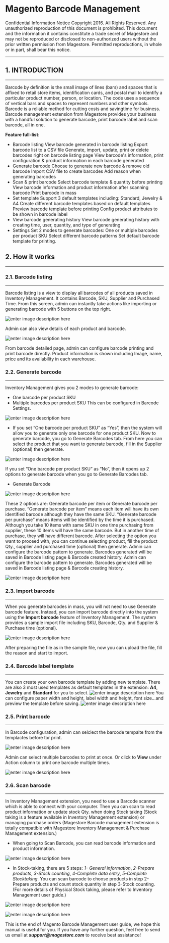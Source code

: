 Magento Barcode Management
===================


Confidential Information Notice 
Copyright 2016. All Rights Reserved. Any unauthorized reproduction of this document is prohibited. 
This document and the information it contains constitute a trade secret of Magestore and may not be reproduced or disclosed to non-authorized users without the prior written permission from Magestore. Permitted reproductions, in whole or in part, shall bear this notice.

----------


## 1. INTRODUCTION
-------------

Barcode by definition is the small image of lines (bars) and spaces that is affixed to retail store items, identification cards, and postal mail to identify a particular product number, person, or location. The code uses a sequence of vertical bars and spaces to represent numbers and other symbols. Barcode is a reliable method for cutting costs and savingtime for business.
Barcode management extension from Magestore provides your business with a handful solution to generate barcode, print barcode label and scan barcode, all in one.

**Feature full-list**:
- Barcode listing
View barcode generated in barcode listing
Export barcode list to a CSV file
Generate, import, update, print or delete barcodes right on barcode listing page
View barcode&#39;s information, print configuration &amp; product information in each barcode generated
- Generate barcode
Choose to generate new barcode &amp; remove old barcode
Import CSV file to create barcodes
Add reason when generating barcodes
- Scan &amp; print barcode
Select barcode template &amp; quantity before printing
View barcode information and product information after scanning barcode
Print barcode in mass
- Set template
Support 3 default templates including: Standard, Jewelry &amp; A4
Create different barcode templates based on default templates
Preview barcode template before printing
Config product attributes to be shown in barcode label
- View barcode generating history
View barcode generating history with creating time, user, quantity, and type of generating
- Settings
Set 2 modes to generate barcodes: One or multiple barcodes per product SKU
Select different barcode patterns
Set default barcode template for printing.

## 2. How it works
-------------------

### 2.1. Barcode listing
-------------
Barcode listing is a view to display all barcodes of all products saved in Inventory Management. It contains Barcode, SKU, Supplier and Purchased Time.
From this screen, admin can instantly take actions like importing or generating barcode with 5 buttons on the top right.

![enter image description here](https://github.com/Magestore/Docs/blob/master/extensions/Magento%201%20Extensions/Image_Barcode/image001.png?raw=true)


Admin can also view details of each product and barcode. 


![enter image description here](https://github.com/Magestore/Docs/blob/master/extensions/Magento%201%20Extensions/Image_Barcode/image002.png?raw=true)

From barcode detailed page, admin can configure barcode printing and print barcode directly. Product information is shown including Image, name, price and its availability in each warehouse.

### 2.2. Generate barcode
-------------

Inventory Management gives you 2 modes to generate barcode:
- One barcode per product SKU
- Multiple barcodes per product SKU
This can be configured in Barcode Settings.

![enter image description here](https://github.com/Magestore/Docs/blob/master/extensions/Magento%201%20Extensions/Image_Barcode/image003.png?raw=true)

- If you set “One barcode per product SKU” as “Yes”, then the system will allow you to generate only one barcode for one product SKU.
Now to generate barcode, you go to Generate Barcodes tab. From here you can select the product that you want to generate barcode, fill in the Supplier (optional) then generate.

![enter image description here](https://github.com/Magestore/Docs/blob/master/extensions/Magento%201%20Extensions/Image_Barcode/image004.png?raw=true)

If you set “One barcode per product SKU” as “No”, then it opens up 2 options to generate barcode when you go to Generate Barcodes tab.
- Generate Barcode

![enter image description here](https://github.com/Magestore/Docs/blob/master/extensions/Magento%201%20Extensions/Image_Barcode/image005.png?raw=true)

These 2 options are: Generate barcode per item or Generate barcode per purchase.
“Generate barcode per item” means each item will have its own identified barcode although they have the same SKU.
“Generate barcode per purchase” means items will be identified by the time it is purchased. Although you take 10 items with same SKU in one time purchasing from supplier, these 10 items will have the same barcode. But in another time of purchase, they will have different barcode.
After selecting the option you want to proceed with, you can continue selecting product, fill the product Qty., supplier and purchased time (optional) then generate. Admin can configure the barcode pattern to generate. Barcodes generated will be saved in Barcode listing page &amp; Barcode created history.
Admin can configure the barcode pattern to generate. Barcodes generated will be saved in Barcode listing page &amp; Barcode creating history.

![enter image description here](https://github.com/Magestore/Docs/blob/master/extensions/Magento%201%20Extensions/Image_Barcode/image006.png?raw=true)

### 2.3. Import barcode
-------------
When you generate barcodes in mass, you will not need to use Generate barcode feature. Instead, you can import barcode directly into the system using the **Import barcode** feature of Inventory Management.
The system provides a sample import file including SKU, Barcode, Qty. and Supplier &amp; Purchase time (optional).

![enter image description here](https://github.com/Magestore/Docs/blob/master/extensions/Magento%201%20Extensions/Image_Barcode/image007.png?raw=true)

After preparing the file as in the sample file, now you can upload the file, fill the reason and start to import.

### 2.4. Barcode label template
-------------
You can create your own barcode template by adding new template. There are also 3 most used templates as default templates in the extension: **A4**, **Jewelry** and **Standard** for you to select.
![enter image description here](https://github.com/Magestore/Docs/blob/master/extensions/Magento%201%20Extensions/Image_Barcode/image008.png?raw=true)
You can configure paper width and height, label width and height, font size…and preview the template before saving. 
![enter image description here](https://github.com/Magestore/Docs/blob/master/extensions/Magento%201%20Extensions/Image_Barcode/image009.png?raw=true)

### 2.5. Print barcode
-------------

In Barcode configuration, admin can selclect the barcode tempalte from the templactes before tor print.

![enter image description here](https://github.com/Magestore/Docs/blob/master/extensions/Magento%201%20Extensions/Image_Barcode/image010.png?raw=true)

Admin can select multiple barcodes to print at once. Or click to **View** under Action column to print one barcode multiple times.

![enter image description here](https://github.com/Magestore/Docs/blob/master/extensions/Magento%201%20Extensions/Image_Barcode/image011.png?raw=true)

### 2.6. Scan barcode
-------------
In Inventory Management extension, you need to use a Barcode scanner which is able to connect with your computer. Then you can scan to read product information or update stock Qty. when doing Stock taking (Stock taking is a feature available in Inventory Management extension) or managing purchase orders (Magestore Barcode management extension is totally compatible with Magestore Inventory Management &amp; Purchase Management extension.)
- When going to Scan Barcode, you can read barcode information and product information.

![enter image description here](https://github.com/Magestore/Docs/blob/master/extensions/Magento%201%20Extensions/Image_Barcode/image012.png?raw=true)

- In Stock-taking, there are 5 steps: *1- General information*, *2-Prepare products*, *3-Stock counting*, *4-Complete data entry*, *5-Complete Stocktaking*. You can scan barcode to choose products in step 2-Prepare products and count stock quantity in step 3-Stock counting. (For more details of Physical Stock taking, please refer to Inventory Management user guide.)

![enter image description here](https://github.com/Magestore/Docs/blob/master/extensions/Magento%201%20Extensions/Image_Barcode/image013.png?raw=true)

![enter image description here](https://github.com/Magestore/Docs/blob/master/extensions/Magento%201%20Extensions/Image_Barcode/image014.png?raw=true)

This is the end of Magento Barcode Management user guide, we hope this manual is useful for you. If you have any further question, feel free to send us email at **_support@magestore.com_** to receive best assistance!



